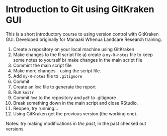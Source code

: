 # Introduction to Git using GitKraken GUI

This is a short introductory course to using version control with GitKraken GUI. Developed originally for Manaaki Whenua Landcare Research training.

1. Create a repository on your local machine using GitKraken
2. Make changes to the R script file 
  a) create a `my-R-notes` file to keep some notes to yourself
  b) make changes in the main script file
3. Commint the main script file
4. Make more changes - using the script file.
5. Add `my-R-notes` file to `.gitignore` 
6. Commit
7. Create an `Rmd` file to generate the report
8. Run `knitr`
9. Commit `Rmd` to the repository and `pdf` to .gitignore
10. Break something down in the main script and close RStudio.
11. Reopen, try running...
12. Using GitKraken get the previous version (the working one).

Notes: try making modifications *in the past*, in the past checked out versions. 
